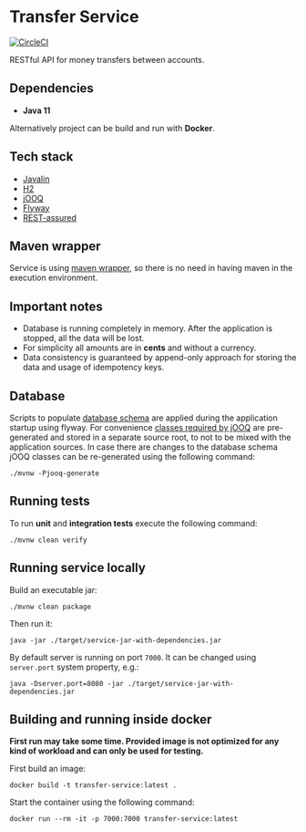 # Transfer Service

[![CircleCI](https://circleci.com/gh/c00ler/transfer-service/tree/master.svg?style=svg&circle-token=7fa3b70bbac1be39a5b06f28996a803bfcf91109)](https://circleci.com/gh/c00ler/transfer-service/tree/master)

RESTful API for money transfers between accounts.

## Dependencies

- **Java 11**

Alternatively project can be build and run with **Docker**.

## Tech stack

- [Javalin](https://javalin.io/)
- [H2](https://www.h2database.com/html/main.html)
- [jOOQ](https://www.jooq.org/)
- [Flyway](https://flywaydb.org/)
- [REST-assured](http://rest-assured.io/)

## Maven wrapper

Service is using [maven wrapper](https://github.com/takari/maven-wrapper), so there is no need in having maven in the
execution environment.

## Important notes

- Database is running completely in memory. After the application is stopped, all the 
data will be lost.
- For simplicity all amounts are in **cents** and without a currency.
- Data consistency is guaranteed by append-only approach for storing the data and usage
of idempotency keys.

## Database

Scripts to populate [database schema](https://github.com/c00ler/transfer-service/tree/master/src/main/resources/db/migration) are 
applied during the application startup using flyway. For convenience [classes required by jOOQ](https://github.com/c00ler/transfer-service/tree/master/src/main/jooq/com/revolut/transfer/persistence/jooq)
are pre-generated and stored in a separate source root, to not to be mixed with the application sources. In case
there are changes to the database schema jOOQ classes can be re-generated using the following command:

```shell script
./mvnw -Pjooq-generate
```

## Running tests

To run __unit__ and __integration tests__ execute the following command:

```shell script
./mvnw clean verify
``` 

## Running service locally

Build an executable jar:

```shell script
./mvnw clean package
```

Then run it:

```shell script
java -jar ./target/service-jar-with-dependencies.jar
```

By default server is running on port `7000`. It can be changed using `server.port` system property, e.g.:

```shell script
java -Dserver.port=8080 -jar ./target/service-jar-with-dependencies.jar
```

## Building and running inside docker

**First run may take some time. Provided image is not optimized for any kind of workload 
and can only be used for testing.**

First build an image:

```shell script
docker build -t transfer-service:latest .
```

Start the container using the following command:

```shell script
docker run --rm -it -p 7000:7000 transfer-service:latest
```
